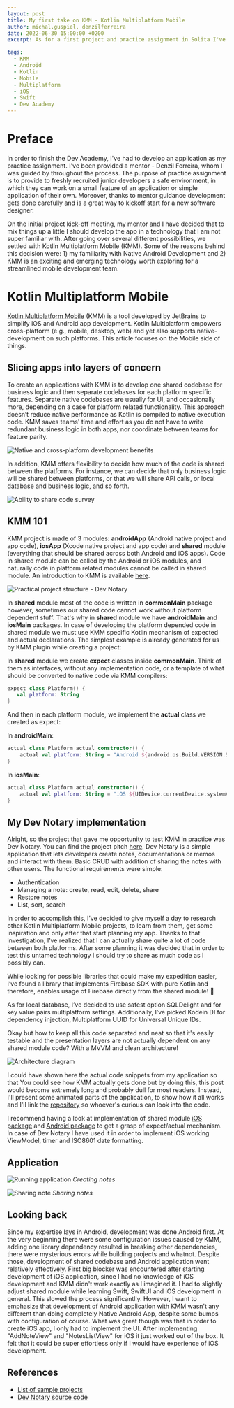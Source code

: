 ```yaml
---
layout: post
title: My first take on KMM - Kotlin Multiplatform Mobile
author: michal.guspiel, denzilferreira
date: 2022-06-30 15:00:00 +0200
excerpt: As for a first project and practice assignment in Solita I've had explored new technology - KMM and created Dev Notary, a simple application that lets users create, modify and share notes between other users.

tags:
  - KMM
  - Android
  - Kotlin
  - Mobile
  - Multiplatform
  - iOS
  - Swift
  - Dev Academy
---
```


# Preface

In order to finish the Dev Academy, I've had to develop an application as my practice assignment. I've been provided a mentor - Denzil Ferreira, whom I was guided by throughout the process. The purpose of practice assignment is to provide to freshly recruited junior developers a safe environment, in which they can work on a small feature of an application or simple application of their own. Moreover, thanks to mentor guidance development gets done carefully and is a great way to kickoff start for a new software designer.

On the initial project kick-off meeting, my mentor and I have decided that to mix things up a little I should develop the app in a technology that I am not super familiar with. After going over several different possibilities, we settled with Kotlin Multiplatform Mobile (KMM). Some of the reasons behind this decision were: 1) my familiarity with Native Android Development and 2) KMM is an exciting and emerging technology worth exploring for a streamlined mobile development team.

# Kotlin Multiplatform Mobile

[Kotlin Multiplatform Mobile](https://kotlinlang.org/lp/mobile/) (KMM) is a tool developed by JetBrains to simplify iOS and Android app development. Kotlin Multiplatform empowers cross-platform (e.g., mobile, desktop, web) and yet also supports native- development on such platforms. This article focuses on the Mobile side of things.

## Slicing apps into layers of concern

To create an applications with KMM is to develop one shared codebase for business logic and then separate codebases for each platform specific features. Separate native codebases are usually for UI, and occasionally more, depending on a case for platform related functionality. This approach doesn’t reduce native performance as Kotlin is compiled to native execution code. KMM saves teams' time and effort as you do not have to write redundant business logic in both apps, nor coordinate between teams for feature parity.

![Native and cross-platform development benefits](/img/kmm-my-first-take/kmm-comparison-table.svg)

In addition, KMM offers flexibility to decide how much of the code is shared between the platforms. For instance, we can decide that only business logic will be shared between platforms, or that we will share API calls, or local database and business logic, and so forth.

![Ability to share code survey](/img/kmm-my-first-take/kmm-survey.svg)

## KMM 101

KMM project is made of 3 modules: **androidApp** (Android native project and app code), **iosApp** (Xcode native project and app code) and **shared** module (everything that should be shared across both Android and iOS apps). Code in shared module can be called by the Android or iOS modules, and naturally code in platform related modules cannot be called in shared module. An introduction to KMM is available [here](https://docs.google.com/presentation/d/1qVjRuTgEbw7gyF-ETlRnqL_Lk4MeaQGV66zHwQ9gEUU/edit?usp=sharing).

![Practical project structure - Dev Notary](/img/kmm-my-first-take/package-structure.png)

In **shared** module most of the code is written in **commonMain** package however, sometimes our shared code cannot work without platform dependent stuff. That's why in **shared** module we have **androidMain** and **iosMain** packages. In case of developing the platform depended code in shared module we must use KMM specific Kotlin mechanism of expected and actual declarations. The simplest example is already generated for us by KMM plugin while creating a project: 


In **shared** module we create __expect__ classes inside **commonMain**. Think of them as interfaces, without any implementation code, or a template of what should be converted to native code via KMM compilers:

```Kotlin
expect class Platform() {
   val platform: String
}
```

And then in each platform module, we implement the **actual** class we created as expect: 

In **androidMain**:

```Kotlin
actual class Platform actual constructor() {
    actual val platform: String = "Android ${android.os.Build.VERSION.SDK_INT}"
}
```


In **iosMain**:

```Kotlin
actual class Platform actual constructor() {
    actual val platform: String = "iOS ${UIDevice.currentDevice.systemVersion}" 
}
```

## My Dev Notary implementation

Alright, so the project that gave me opportunity to test KMM in practice was Dev Notary. You can find the project pitch [here](https://docs.google.com/presentation/d/1iQYibISIREyWV02GtvO5TPkzlbcVgZWi-XdXGsPp_5I/edit?usp=sharing). Dev Notary is a simple application that lets developers create notes, documentations or memos and interact with them. Basic CRUD with addition of sharing the notes with other users. The functional requirements were simple:
- Authentication
- Managing a note: create, read, edit, delete, share
- Restore notes
- List, sort, search 

In order to accomplish this, I’ve decided to give myself a day to research other Kotlin Multiplatform Mobile projects, to learn from them, get some inspiration and only after that start planning my app. Thanks to that investigation, I’ve realized that I can actually share quite a lot of code between both platforms. After some planning it was decided that in order to test this untamed technology I should try to share as much code as I possibly can.

While looking for possible libraries that could make my expedition easier, I’ve found a library that implements Firebase SDK with pure Kotlin and therefore, enables usage of Firebase directly from the shared module! 💪 

As for local database, I’ve decided to use safest option SQLDelight and for key value pairs multiplatform settings. Additionally, I’ve picked Kodein DI for dependency injection, Multiplatform UUID for Universal Unique IDs.

Okay but how to keep all this code separated and neat so that it's easily testable and the presentation layers are not actually dependent on any shared module code? With a MVVM and clean architecture!

![Architecture diagram](/img/kmm-my-first-take/architecture.png)

I could have shown here the actual code snippets from my application so that You could see how KMM actually gets done but by doing this, this post would become extremely long and probably dull for most readers. Instead, I'll present some animated parts of the application, to show how it all works and I'll link the [repository](https://github.com/solita-michalguspiel/DevNotary) so whoever's curious can look into the code. 

I recommend having a look at implementation of shared module [iOS package](https://github.com/solita-michalguspiel/DevNotary/tree/main/shared/src/iosMain/kotlin/com/solita/devnotary) and [Android package](https://github.com/solita-michalguspiel/DevNotary/tree/main/shared/src/androidMain/kotlin/com/solita/devnotary) to get a grasp of expect/actual mechanism. In case of Dev Notary I have used it in order to implement iOS working ViewModel, timer and ISO8601 date formatting.

## Application

![Running application](/img/kmm-my-first-take/creating-note.gif)
*Creating notes*

![Sharing note](/img/kmm-my-first-take/sharing-note.gif)
*Sharing notes*

## Looking back

Since my expertise lays in Android, development was done Android first. At the very beginning there were some configuration issues caused by KMM, adding one library dependency resulted in breaking other dependencies, there were mysterious errors while building projects and whatnot. Despite those, development of shared codebase and Android application went relatively effectively. First big blocker was encountered after starting development of iOS application, since I had no knowledge of iOS development and KMM didn't work exactly as I imagined it. I had to slightly adjust shared module while learning Swift, SwiftUI and iOS development in general. This slowed the process significantlly. However, I want to emphasize that development of Android application with KMM wasn't any different than doing completely Native Android App, despite some bumps with configuration of course. What was great though was that in order to create iOS app, I only had to implement the UI. After implementing "AddNoteView" and "NotesListView" for iOS it just worked out of the box. It felt that it could be super effortless only if I would have experience of iOS development. 


## References 

 - [List of sample projects](https://kotlinlang.org/docs/multiplatform-mobile-samples.html)
 - [Dev Notary source code](https://github.com/solita-michalguspiel/DevNotary)
